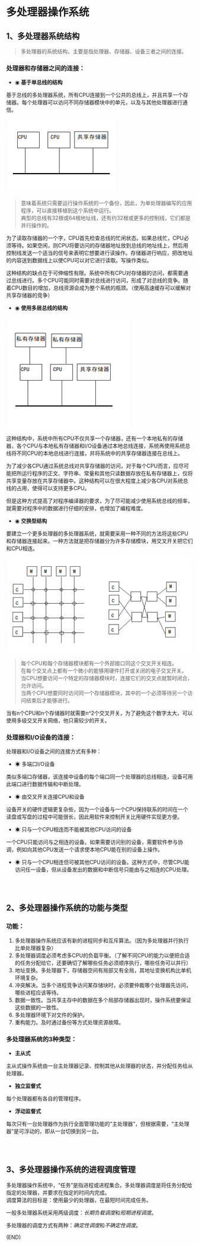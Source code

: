 # 多处理器操作系统    

## 1、多处理器系统结构    

> 多处理器的系统结构，主要是指处理器、存储器、设备三者之间的连接。    

### 处理器和存储器之间的连接：  

- ◉ **基于单总线的结构**    

基于总线的多处理器系统，所有CPU连接到一个公共的总线上，并且共享一个存储器。每个处理器可以访问不同存储器模块中的单元，以及与其他处理器进行通信。    

<img src="Images/MultiCPU_OS_SingleBus.png" />  

> 意味着系统只需要运行操作系统的一个备份，因此，为单处理器编写的应用程序，可以直接移植到这个系统中运行。    
> 典型的总线有32根或64根地址线，还有约32根或更多的控制线，它们都是并行操作的。  

为了读取存储器的一个字，CPU首先检查总线的忙闲状态。如果总线忙，CPU必须等待。如果空闲，则CPU将要访问的存储器地址放到总线的地址线上，然后用控制线发送一个适当的信号来表明它想要进行读操作。存储器进行响应，把改地址的内容送到数据线上以使CPU可以对它进行读取。写操作类似。    


这种结构的缺点在于可伸缩性有限。系统中所有CPU对存储器的访问，都需要通过总线进行。多个CPU可能同时需要对总线进行访问，形成了对总线的竞争。随着CPU数目的增加，总线资源会成为整个系统的瓶颈。（使用高速缓存可以缓解对共享存储器的竞争）    


- ◉ **使用多层总线的结构**    

<img src="Images/MultiCPU_OS_MultiBus.png" />  

这种结构中，系统中所有CPU不仅共享一个存储器，还有一个本地私有的存储器，各个CPU与本地私有存储器和I/O设备通过本地总线连接，系统再使用系统总线将不同CPU的本地总线进行连接，并将系统中的共享存储器连接在总线上。    

为了减少各CPU通过系统总线对共享存储器的访问，对于每个CPU而言，应尽可能把所运行程序的正文、字符串、常量和其他只读数据存放在私有存储器上，仅将共享变量存放在共享存储器中。这种结构可以在很大程度上减少各CPU对系统总线的占用，使得可以支持更多CPU。    

但是这种方式提高了对程序编译器的要求，为了尽可能减少使用系统总线的频率，就需要对程序中的数据进行仔细的安排，也增加了编程难度。    


- ◉ **交换型结构**    

要建立一个更多处理器的多处理器系统，就需要采用一种不同的方法将这些CPU和存储器连接起来。一种方法就是把存储器分为许多存储模块，用交叉开关把它们和CPU相连。    


<img src="Images/MultiCPU_OS_Exchange.png" />  

> 每个CPU和每个存储器模块都有一个外部接口同这个交叉开关相连。    
> 在每个交叉点上都有一个微小的能够用硬件打开或关闭的电子交叉开关。    
> 当CPU想要访问一个特定的存储器模块时，连接它们的交叉点就暂时闭合，允许访问。    
> 当两个CPU想要同时访问同一个存储器模块，其中的一个必须等待另一个访问结束后才能够进行。    

当有n个CPU和n个存储器时就需要n^2个交叉开关，为了避免这个数字太大，可以使用多级交叉开关网络，他只需较少的开关。    



### 处理器和I/O设备的连接：    

处理器和I/O设备之间的连接方式有多种：  

- ◉ 多端口I/O设备    

类似多端口存储器，该连接中设备的每个端口同一个处理器的总线相连，设备可用此端口进行数据传输和中断处理。    


- ◉ 由交叉开关连接CPU和设备    

设备开关的硬件逻辑更复杂些，因为一个设备与一个CPU保持联系的时间在一个读盘或写盘的过程中可能很长，因此用软件来控制开关比用硬件实现更方便。    

- ◉ 只与一个CPU相连而不能被其他CPU访问的设备    

一个CPU只能访问与之相连的设备。如果需要访问别的设备，需要软件参与协调，例如向其他CPU发送一个请求使本地CPU能在别的设备上操作。    

- ◉ 只与一个CPU相连但可被其他CPU访问的设备。这种方式中，尽管CPU能访问任一设备，但从设备发出的数据和中断信号只能由与之相连的CPU处理。    



<br />
<br />

## 2、多处理器操作系统的功能与类型    

### 功能：  

1. 多处理器操作系统应该有新的进程同步和互斥算法。（因为多处理器并行执行比单处理器复杂）    
2. 多处理器调度必须考虑多CPU的负载平衡。（了解不同CPU的能力以便把合适的任务分配给它，还要确切了解哪些任务必须顺序执行，哪些任务可以并行）    
3. 地址变换。多处理器下，存储器空间有局部又有全局，其地址变换机构比单机环境复杂。    
4. 冲突解决。当多个进程竞争访问某存储块时，必须要仲裁哪个处理器先访问，哪些进程应该等待。    
5. 数据一致性。当共享主存中的数据在多个局部存储器出现时，操作系统要保证这些数据的一致性。    
6. 多处理器环境下对文件的保护。    
7. 重构能力。及时通过备份等方式处理资源故障。    

### 多处理器系统的3种类型：  

- **主从式**    

主从式操作系统由一台主处理器记录、控制其他从处理器的状态，并分配任务给从处理器。    

- **独立监督式**    

每个处理器都有各自的管理程序。    

- **浮动监督式**    

每次只有一台处理器作为执行全面管理功能的“主处理器”，但根据需要，“主处理器”是可浮动的，即从一台切换到另一台。    


<br />
<br />

## 3、多处理器操作系统的进程调度管理    

多处理器操作系统中，“任务”是指进程或进程集合。多处理器调度是将任务分配给指定的处理器，并要求在指定的时间内完成。    
调度算法的目标是：使用最少的处理器，在最短时间完成任务。    

一般多处理器系统采用两级调度：*长期负载调度*和*短期进程调度*。    

多处理器的调度方式有两种：*确定性调度*和*不确定性调度*。        

(END)    